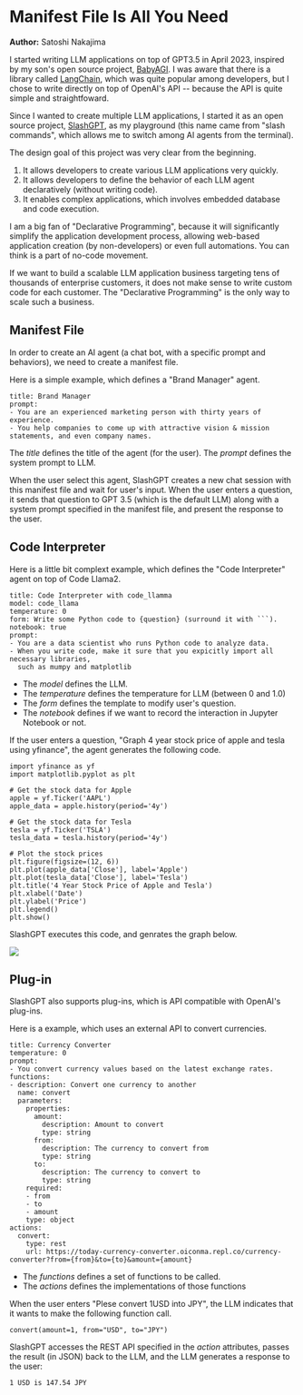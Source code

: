 # Manifest File Is All You Need

**Author:** Satoshi Nakajima

I started writing LLM applications on top of GPT3.5 in April 2023, inspired by my son's open source project, [BabyAGI](https://github.com/yoheinakajima/babyagi). I was aware that there is a library called [LangChain](https://github.com/langchain-ai/langchain), which was quite popular among developers, but I chose to write directly on top of OpenAI's API -- because the API is quite simple and straightfoward.

Since I wanted to create multiple LLM applications, I started it as an open source project, [SlashGPT](https://github.com/snakajima/SlashGPT), as my playground (this name came from "slash commands", which allows me to switch among AI agents from the terminal).

The design goal of this project was very clear from the beginning. 

1. It allows developers to create various LLM applications very quickly.
2. It allows developers to define the behavior of each LLM agent declaratively (without writing code).
3. It enables complex applications, which involves embedded database and code execution.

I am a big fan of "Declarative Programming", because it will significantly simplify the application development process, allowing web-based application creation (by non-developers) or even full automations. You can think is a part of no-code movement. 

If we want to build a scalable LLM application business targeting tens of thousands of enterprise customers, it does not make sense to write custom code for each customer. The "Declarative Programming" is the only way to scale such a business.

## Manifest File

In order to create an AI agent (a chat bot, with a specific prompt and behaviors), we need to create a manifest file.

Here is a simple example, which defines a "Brand Manager" agent.

```
title: Brand Manager
prompt:
- You are an experienced marketing person with thirty years of experience.
- You help companies to come up with attractive vision & mission statements, and even company names.
```

The *title* defines the title of the agent (for the user).
The *prompt* defines the system prompt to LLM.

When the user select this agent, SlashGPT creates a new chat session with this manifest file and wait for user's input. When the user enters a question, it sends that question to GPT 3.5 (which is the default LLM) along with a system prompt specified in the manifest file, and present the response to the user. 

## Code Interpreter

Here is a little bit complext example, which defines the "Code Interpreter" agent on top of Code Llama2.

```
title: Code Interpreter with code_llamma
model: code_llama
temperature: 0
form: Write some Python code to {question} (surround it with ```).
notebook: true
prompt:
- You are a data scientist who runs Python code to analyze data.
- When you write code, make it sure that you expicitly import all necessary libraries,
  such as mumpy and matplotlib
```

- The *model* defines the LLM.
- The *temperature* defines the temperature for LLM (between 0 and 1.0)
- The *form* defines the template to modify user's question.
- The *notebook* defines if we want to record the interaction in Jupyter Notebook or not.

If the user enters a question, "Graph 4 year stock price of apple and tesla using yfinance", the agent generates the following code.

```
import yfinance as yf
import matplotlib.pyplot as plt

# Get the stock data for Apple
apple = yf.Ticker('AAPL')
apple_data = apple.history(period='4y')

# Get the stock data for Tesla
tesla = yf.Ticker('TSLA')
tesla_data = tesla.history(period='4y')

# Plot the stock prices
plt.figure(figsize=(12, 6))
plt.plot(apple_data['Close'], label='Apple')
plt.plot(tesla_data['Close'], label='Tesla')
plt.title('4 Year Stock Price of Apple and Tesla')
plt.xlabel('Date')
plt.ylabel('Price')
plt.legend()
plt.show()
```

SlashGPT executes this code, and genrates the graph below.

![](https://satoshi.blogs.com/mag2/chart_stock.png)

## Plug-in

SlashGPT also supports plug-ins, which is API compatible with OpenAI's plug-ins. 

Here is a example, which uses an external API to convert currencies. 

```
title: Currency Converter
temperature: 0
prompt:
- You convert currency values based on the latest exchange rates.
functions:
- description: Convert one currency to another
  name: convert
  parameters:
    properties:
      amount:
        description: Amount to convert
        type: string
      from:
        description: The currency to convert from
        type: string
      to:
        description: The currency to convert to
        type: string
    required:
    - from
    - to
    - amount
    type: object
actions:
  convert:
    type: rest
    url: https://today-currency-converter.oiconma.repl.co/currency-converter?from={from}&to={to}&amount={amount}
```

- The *functions* defines a set of functions to be called.
- The *actions* defines the implementations of those functions

When the user enters "Plese convert 1USD into JPY", the LLM indicates that it wants to make the following function call.

```
convert(amount=1, from="USD", to="JPY")
```

SlashGPT accesses the REST API specified in the *action* attributes, passes the result (in JSON) back to the LLM, and the LLM generates a response to the user:

```
1 USD is 147.54 JPY
```